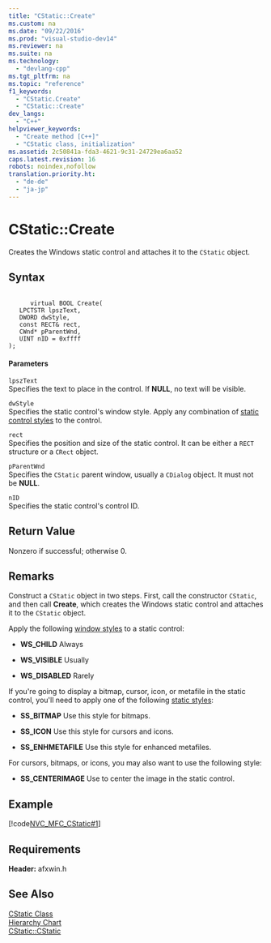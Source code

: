 ```yaml
---
title: "CStatic::Create"
ms.custom: na
ms.date: "09/22/2016"
ms.prod: "visual-studio-dev14"
ms.reviewer: na
ms.suite: na
ms.technology: 
  - "devlang-cpp"
ms.tgt_pltfrm: na
ms.topic: "reference"
f1_keywords: 
  - "CStatic.Create"
  - "CStatic::Create"
dev_langs: 
  - "C++"
helpviewer_keywords: 
  - "Create method [C++]"
  - "CStatic class, initialization"
ms.assetid: 2c50841a-fda3-4621-9c31-24729ea6aa52
caps.latest.revision: 16
robots: noindex,nofollow
translation.priority.ht: 
  - "de-de"
  - "ja-jp"
---
```

# CStatic::Create
Creates the Windows static control and attaches it to the `CStatic` object.  
  
## Syntax  
  
```  
  
      virtual BOOL Create(  
   LPCTSTR lpszText,  
   DWORD dwStyle,  
   const RECT& rect,  
   CWnd* pParentWnd,  
   UINT nID = 0xffff   
);  
```  
  
#### Parameters  
 `lpszText`  
 Specifies the text to place in the control. If **NULL**, no text will be visible.  
  
 `dwStyle`  
 Specifies the static control's window style. Apply any combination of [static control styles](../vs140/static-styles.md) to the control.  
  
 `rect`  
 Specifies the position and size of the static control. It can be either a `RECT` structure or a `CRect` object.  
  
 `pParentWnd`  
 Specifies the `CStatic` parent window, usually a `CDialog` object. It must not be **NULL**.  
  
 `nID`  
 Specifies the static control's control ID.  
  
## Return Value  
 Nonzero if successful; otherwise 0.  
  
## Remarks  
 Construct a `CStatic` object in two steps. First, call the constructor `CStatic`, and then call **Create**, which creates the Windows static control and attaches it to the `CStatic` object.  
  
 Apply the following [window styles](../vs140/window-styles.md) to a static control:  
  
-   **WS_CHILD** Always  
  
-   **WS_VISIBLE** Usually  
  
-   **WS_DISABLED** Rarely  
  
 If you're going to display a bitmap, cursor, icon, or metafile in the static control, you'll need to apply one of the following [static styles](../vs140/static-styles.md):  
  
-   **SS_BITMAP** Use this style for bitmaps.  
  
-   **SS_ICON** Use this style for cursors and icons.  
  
-   **SS_ENHMETAFILE** Use this style for enhanced metafiles.  
  
 For cursors, bitmaps, or icons, you may also want to use the following style:  
  
-   **SS_CENTERIMAGE** Use to center the image in the static control.  
  
## Example  
 [!code[NVC_MFC_CStatic#1](../vs140/codesnippet/CPP/cstatic--create_1.cpp)]  
  
## Requirements  
 **Header:** afxwin.h  
  
## See Also  
 [CStatic Class](../vs140/cstatic-class.md)   
 [Hierarchy Chart](../vs140/hierarchy-chart.md)   
 [CStatic::CStatic](../vs140/cstatic--cstatic.md)